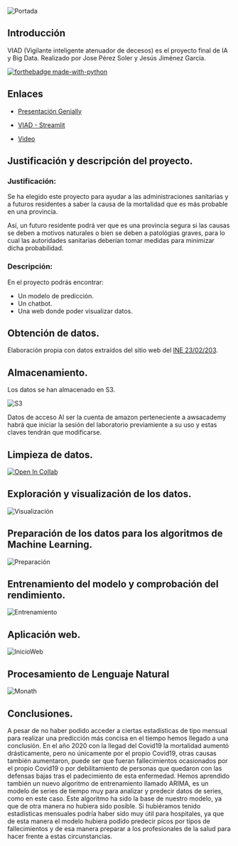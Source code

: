 ![Portada](https://github.com/JesusJiga/VIAD/blob/main/Resources/portada.png)

## **Introducción**
VIAD (Vigilante inteligente atenuador de decesos) es el proyecto final de IA y Big Data. Realizado por Jose Pérez Soler y Jesús Jiménez García.

[![forthebadge made-with-python](http://ForTheBadge.com/images/badges/made-with-python.svg)](https://www.python.org/)

## Enlaces

- [Presentación Genially](https://view.genial.ly/6408bf1d1221aa0018adfbb3/presentation-proyecto-final-master-salud)

- [VIAD - Streamlit](https://jesusjiga-viad-websrcapp-hn890g.streamlit.app/)

- [Video](https://github.com/JesusJiga/VIAD/blob/main/Resources/Video.mp4)

## **Justificación y descripción del proyecto.**

### **Justificación:**

  Se ha elegido este proyecto para ayudar a las administraciones sanitarias y a futuros residentes a saber la causa de la mortalidad que es más probable en una provincia.

  Así, un futuro residente podrá ver que es una provincia segura si las causas se deben a motivos naturales o bien se deben a patológias graves, para lo cual las autoridades sanitarias deberían tomar medidas para minimizar dicha probabilidad.

### **Descripción:**

  En el proyecto podrás encontrar:

   - Un modelo de predicción.
   - Un chatbot.
   - Una web donde poder visualizar datos.

## **Obtención de datos.**


Elaboración propia con datos extraídos del sitio web del [INE 23/02/203](https://www.ine.es/index.htm).

## **Almacenamiento.**

  Los datos se han almacenado en S3.
  
  ![S3](https://raw.githubusercontent.com/JesusJiga/VIAD/master/Resources/S3.png)
  
Datos de acceso
Al ser la cuenta de amazon perteneciente a awsacademy habrá que iniciar la sesión
del laboratorio previamiente a su uso y estas claves tendrán que modificarse.

## **Limpieza de datos.**

[![Open In Collab](https://colab.research.google.com/assets/colab-badge.svg)](https://colab.research.google.com/drive/1zsp8nuiLN9127ZI_bDfBBajlQ5441-Wd)

## **Exploración y visualización de los datos.**

![Visualización](https://github.com/JesusJiga/VIAD/blob/main/Web/src/images/pltDeathsSex2021.png)

## **Preparación de los datos para los algoritmos de Machine Learning.**

![Preparación](https://github.com/JesusJiga/VIAD/blob/main/Resources/Preparacion.png)

## **Entrenamiento del modelo y comprobación del rendimiento.**

![Entrenamiento](https://github.com/JesusJiga/VIAD/blob/main/Resources/Entrenamiento.png)

## **Aplicación web.**

![InicioWeb](https://github.com/JesusJiga/VIAD/blob/main/Resources/InicioWeb.png)

## **Procesamiento de Lenguaje Natural**

![Monath](https://github.com/JesusJiga/VIAD/blob/main/Resources/Monath.png)

## **Conclusiones.**

A pesar de no haber podido acceder a ciertas estadísticas de tipo mensual para realizar una predicción más concisa en el tiempo hemos llegado a una conclusión.
En el año 2020 con la llegad del Covid19 la mortalidad aumentó drásticamente, pero no
únicamente por el propio Covid19, otras causas también aumentaron, puede ser que fueran
fallecimientos ocasionados por el propio Covid19 o por debilitamiento de personas que quedaron con las defensas bajas tras el padecimiento de esta enfermedad.
Hemos aprendido también un nuevo algoritmo de entrenamiento llamado ARIMA, es un
modelo de series de tiempo muy para analizar y predecir datos de series, como en este caso. Este algoritmo ha sido la base de nuestro modelo, ya que de otra manera no hubiera sido posible.
Si hubiéramos tenido estadísticas mensuales podría haber sido muy útil para hospitales, ya que de esta manera el modelo hubiera podido predecir picos por tipos de fallecimientos y de esa manera preparar a los profesionales de la salud para hacer frente a estas circunstancias.
